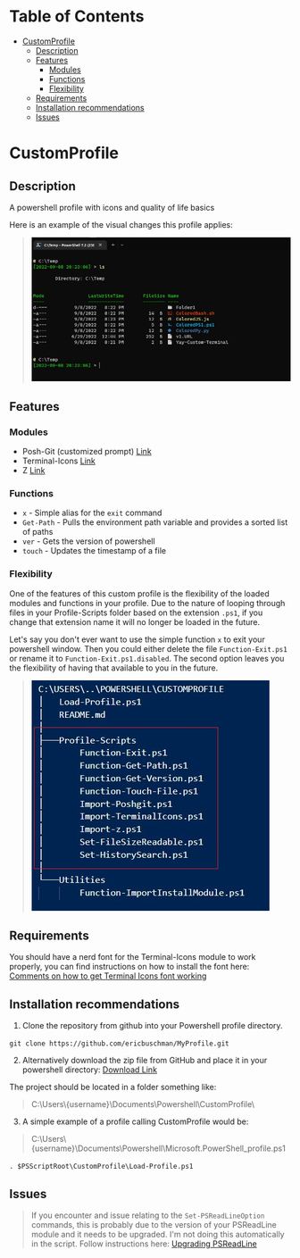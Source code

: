 # Table of Contents <!-- omit in toc -->

- [CustomProfile](#customprofile)
  - [Description](#description)
  - [Features](#features)
    - [Modules](#modules)
    - [Functions](#functions)
    - [Flexibility](#flexibility)
  - [Requirements](#requirements)
  - [Installation recommendations](#installation-recommendations)
  - [Issues](#issues)

# CustomProfile

## Description

A powershell profile with icons and quality of life basics

Here is an example of the visual changes this profile applies:

>![Image of Powershell Window](./_readme_resources/TerminalProfile.jpg)


## Features

### Modules
- Posh-Git (customized prompt) [Link](https://github.com/dahlbyk/posh-git)
- Terminal-Icons [Link](https://github.com/devblackops/Terminal-Icons)
- Z [Link](https://github.com/badmotorfinger/z)

### Functions
- `x` - Simple alias for the `exit` command
- `Get-Path` - Pulls the environment path variable and provides a sorted list of paths
- `ver` - Gets the version of powershell
- `touch` - Updates the timestamp of a file

### Flexibility

One of the features of this custom profile is the flexibility of the loaded modules and functions in your profile.  Due to the nature of looping through files in your Profile-Scripts folder based on the extension `.ps1`, if you change that extension name it will no longer be loaded in the future.  

Let's say you don't ever want to use the simple function `x` to exit your powershell window.  Then you could either delete the file `Function-Exit.ps1` or rename it to `Function-Exit.ps1.disabled`.  The second option leaves you the flexibility of having that available to you in the future.

>![CustomProfile Files Tree View - 2022-09-09](./_readme_resources/ProfileTree.jpg)

## Requirements
You should have a nerd font for the Terminal-Icons module to work properly, you can find instructions on how to install the font here: [Comments on how to get Terminal Icons font working](https://gist.github.com/markwragg/6301bfcd56ce86c3de2bd7e2f09a8839?permalink_comment_id=3528810#gistcomment-3528810)

## Installation recommendations
1. Clone the repository from github into your Powershell profile directory.

`git clone https://github.com/ericbuschman/MyProfile.git`

2. Alternatively download the zip file from GitHub and place it in your powershell directory: [Download Link](https://github.com/ericbuschman/MyProfile/archive/refs/heads/main.zip)

The project should be located in a folder something like:
> C:\Users\\{username}\Documents\Powershell\CustomProfile\

3. A simple example of a profile calling CustomProfile would be:
> C:\Users\\{username}\Documents\Powershell\Microsoft.PowerShell_profile.ps1

`. $PSScriptRoot\CustomProfile\Load-Profile.ps1`

## Issues
> If you encounter and issue relating to the `Set-PSReadLineOption` commands, this is probably due to the version of your PSReadLine module and it needs to be upgraded.  I'm not doing this automatically in the script.  Follow instructions here: [Upgrading PSReadLine](https://github.com/PowerShell/PSReadLine#upgrading)


